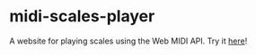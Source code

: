 # midi-scales-player
A website for playing scales using the Web MIDI API. Try it [here](https://strohmsn.github.io/midi-scales-player)!
